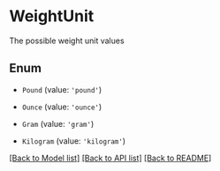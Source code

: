 # WeightUnit

The possible weight unit values

## Enum

* `Pound` (value: `'pound'`)

* `Ounce` (value: `'ounce'`)

* `Gram` (value: `'gram'`)

* `Kilogram` (value: `'kilogram'`)

[[Back to Model list]](../README.md#documentation-for-models) [[Back to API list]](../README.md#documentation-for-api-endpoints) [[Back to README]](../README.md)
